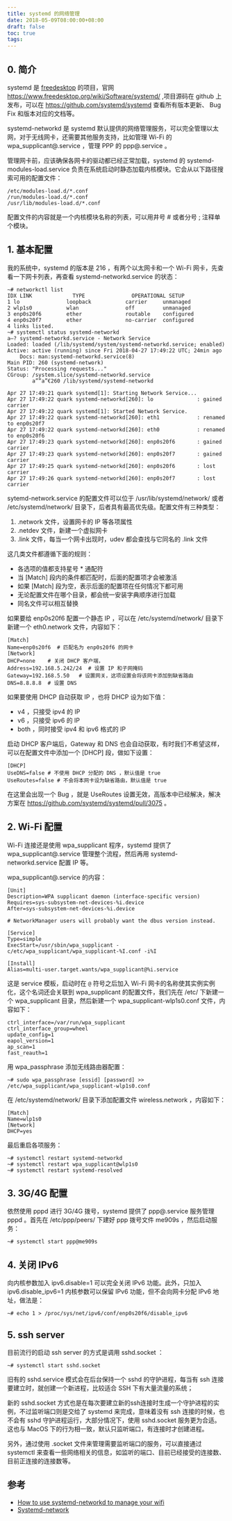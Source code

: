 ```yaml
---
title: systemd 的网络管理
date: 2018-05-09T08:00:00+08:00
draft: false
toc: true
tags:
---
```




## 0. 简介

systemd 是 [freedesktop](https://www.freedesktop.org) 的项目，官网 <https://www.freedesktop.org/wiki/Software/systemd/> ,项目源码在 github 上发布，可以在 <https://github.com/systemd/systemd> 查看所有版本更新、 Bug Fix 和版本对应的文档等。

systemd-networkd 是 systemd 默认提供的网络管理服务，可以完全管理以太网，对于无线网卡，还需要其他服务支持，比如管理 Wi-Fi 的 wpa_supplicant@.service ，管理 PPP 的 ppp@.service 。

管理网卡前，应该确保各网卡的驱动都已经正常加载，systemd 的 systemd-modules-load.service 负责在系统启动时静态加载内核模块。它会从以下路径搜索可用的配置文件：

    /etc/modules-load.d/*.conf
    /run/modules-load.d/*.conf
    /usr/lib/modules-load.d/*.conf

配置文件的内容就是一个内核模块名称的列表，可以用井号 # 或者分号  ;  注释单个模块。

## 1. 基本配置

我的系统中，systemd 的版本是 216 ，有两个以太网卡和一个 Wi-Fi 网卡，先查看一下网卡列表，再查看 systemd-networkd.service 的状态：

    ~# networkctl list
    IDX LINK             TYPE               OPERATIONAL SETUP     
    1 lo               loopback           carrier     unmanaged 
    2 wlp1s0           wlan               off         unmanaged 
    3 enp0s20f6        ether              routable    configured
    4 enp0s20f7        ether              no-carrier  configured
    4 links listed.
    ~# systemctl status systemd-networkd 
    a—? systemd-networkd.service - Network Service
    Loaded: loaded (/lib/systemd/system/systemd-networkd.service; enabled)
    Active: active (running) since Fri 2018-04-27 17:49:22 UTC; 24min ago
        Docs: man:systemd-networkd.service(8)
    Main PID: 260 (systemd-network)
    Status: "Processing requests..."
    CGroup: /system.slice/systemd-networkd.service
            a””a”€260 /lib/systemd/systemd-networkd

    Apr 27 17:49:21 quark systemd[1]: Starting Network Service...
    Apr 27 17:49:22 quark systemd-networkd[260]: lo              : gained carrier
    Apr 27 17:49:22 quark systemd[1]: Started Network Service.
    Apr 27 17:49:22 quark systemd-networkd[260]: eth1            : renamed to enp0s20f7
    Apr 27 17:49:22 quark systemd-networkd[260]: eth0            : renamed to enp0s20f6
    Apr 27 17:49:23 quark systemd-networkd[260]: enp0s20f6       : gained carrier
    Apr 27 17:49:23 quark systemd-networkd[260]: enp0s20f7       : gained carrier
    Apr 27 17:49:25 quark systemd-networkd[260]: enp0s20f6       : lost carrier
    Apr 27 17:49:26 quark systemd-networkd[260]: enp0s20f7       : lost carrier

sytemd-network.service 的配置文件可以位于 /usr/lib/systemd/network/ 或者 /etc/systemd/network/ 目录下，后者具有最高优先级。配置文件有三种类型：

1. .network 文件，设置网卡的 IP 等各项属性
2. .netdev 文件，新建一个虚拟网卡
3. .link 文件，每当一个网卡出现时，udev 都会查找与它同名的 .link 文件

这几类文件都遵循下面的规则：

* 各选项的值都支持星号 * 通配符
* 当 [Match] 段内的条件都匹配时，后面的配置项才会被激活
* 如果 [Match] 段为空，表示后面的配置项在任何情况下都可用
* 无论配置文件在哪个目录，都会统一安装字典顺序进行加载
* 同名文件可以相互替换

如果要给 enp0s20f6 配置一个静态 IP ，可以在 /etc/systemd/network/ 目录下新建一个 eth0.network 文件，内容如下：

    [Match]
    Name=enp0s20f6  # 匹配名为 enp0s20f6 的网卡
    [Network]
    DHCP=none    # 关闭 DHCP 客户端，
    Address=192.168.5.242/24  # 设置 IP 和子网掩码
    Gateway=192.168.5.50   # 设置网关，这项设置会将该网卡添加到缺省路由
    DNS=8.8.8.8  # 设置 DNS 

如果要使用 DHCP 自动获取 IP ，也将 DHCP 设为如下值：

* v4 ，只接受 ipv4 的 IP
* v6 ，只接受 ipv6 的 IP
* both ，同时接受 ipv4 和 ipv6 格式的 IP

启动 DHCP 客户端后，Gateway 和 DNS 也会自动获取，有时我们不希望这样，可以在配置文件中添加一个 [DHCP] 段，做如下设置：

    [DHCP]
    UseDNS=false # 不使用 DHCP 分配的 DNS ，默认值是 true
    UseRoutes=false # 不会将本网卡设为缺省路由，默认值是 true 

在这里会出现一个 Bug ，就是 UseRoutes 设置无效，高版本中已经解决，解决方案在 <https://github.com/systemd/systemd/pull/3075> 。

## 2. Wi-Fi 配置

Wi-Fi 连接还是使用 wpa_supplicant 程序，systemd 提供了 wpa_supplicant@.service 管理整个流程，然后再用 systemd-networkd.service 配置 IP 等。

wpa_supplicant@.service 的内容：

    [Unit]
    Description=WPA supplicant daemon (interface-specific version)
    Requires=sys-subsystem-net-devices-%i.device
    After=sys-subsystem-net-devices-%i.device

    # NetworkManager users will probably want the dbus version instead.

    [Service]
    Type=simple
    ExecStart=/usr/sbin/wpa_supplicant -c/etc/wpa_supplicant/wpa_supplicant-%I.conf -i%I

    [Install]
    Alias=multi-user.target.wants/wpa_supplicant@%i.service

这是 service 模板，启动时在 `@` 符号之后加入 Wi-Fi 网卡的名称使其实例实例化，这个名词还会关联到 wpa_supplicant 的配置文件，我们先在 /etc/ 下新建一个 wpa_supplicant 目录，然后新建一个 wpa_supplicant-wlp1s0.conf 文件，内容如下：

    ctrl_interface=/var/run/wpa_supplicant
    ctrl_interface_group=wheel
    update_config=1
    eapol_version=1
    ap_scan=1
    fast_reauth=1

用 wpa_passphrase 添加无线路由器配置：

    ~# sudo wpa_passphrase [essid] [password] >> /etc/wpa_supplicant/wpa_supplicant-wlp1s0.conf

在 /etc/systemd/network/ 目录下添加配置文件 wireless.network ，内容如下：

    [Match]
    Name=wlp1s0
    [Network]
    DHCP=yes

最后重启各项服务：

    ~# systemctl restart systemd-networkd
    ~# systemctl restart wpa_supplicant@wlp1s0
    ~# systemctl restart systemd-resolved

## 3. 3G/4G 配置

依然使用 pppd 进行 3G/4G 拨号，systemd 提供了 ppp@.service 服务管理 pppd 。首先在 /etc/ppp/peers/ 下建好 ppp 拨号文件 me909s ，然后启动服务：

    ~# systemctl start ppp@me909s 

## 4. 关闭 IPv6

向内核参数加入 ipv6.disable=1 可以完全关闭 IPv6 功能。此外，只加入 ipv6.disable_ipv6=1 内核参数可以保留 IPv6 功能，但不会向网卡分配 IPv6 地址，做法是：

    ~# echo 1 > /proc/sys/net/ipv6/conf/enp0s20f6/disable_ipv6

## 5. ssh server

目前流行的启动 ssh server 的方式是调用 sshd.socket ：

    ~# systemctl start sshd.socket

旧有的 sshd.service 模式会在后台保持一个 sshd 的守护进程，每当有 ssh 连接要建立时，就创建一个新进程，比较适合 SSH 下有大量流量的系统；

新的 sshd.socket 方式也是在每次要建立新的ssh连接时生成一个守护进程的实例，不过监听端口则是交给了 systemd 来完成，意味着没有 ssh 连接的时候，也不会有 sshd 守护进程运行，大部分情况下，使用 sshd.socket 服务更为合适。这也与 MacOS 下的行为相一致，默认只监听端口，有连接时才创建进程。

另外，通过使用 .socket 文件来管理需要监听端口的服务，可以直接通过 systemctl 来查看一些网络相关的信息，如监听的端口、目前已经接受的连接数、目前正连接的连接数等。

## 参考 

* [How to use systemd-networkd to manage your wifi](https://forum.manjaro.org/t/how-to-use-systemd-networkd-to-manage-your-wifi/1557)
* [Systemd-network](https://wiki.archlinux.org/index.php/Systemd-networkd)
